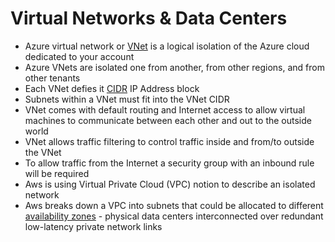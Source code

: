 # Virtual Networks & Data Centers

* Azure virtual network or [VNet](https://docs.microsoft.com/en-us/azure/virtual-network/virtual-networks-overview) is a logical isolation of the Azure cloud dedicated to your account
* Azure VNets are isolated one from another, from other regions, and from other tenants
* Each VNet defies it [CIDR](https://en.wikipedia.org/wiki/Classless_Inter-Domain_Routing) IP Address block
* Subnets within a VNet must fit into the VNet CIDR
* VNet comes with default routing and Internet access to allow virtual machines to communicate between each other and out to the outside world
* VNet allows traffic filtering to control traffic inside and from/to outside the VNet
* To allow traffic from the Internet a security group with an inbound rule will be required
* Aws is using Virtual Private Cloud (VPC) notion to describe an isolated network
* Aws breaks down a VPC into subnets that could be allocated to different [availability zones](https://docs.aws.amazon.com/AWSEC2/latest/UserGuide/using-regions-availability-zones.html#concepts-regions-availability-zones) - physical data centers interconnected over redundant low-latency private network links